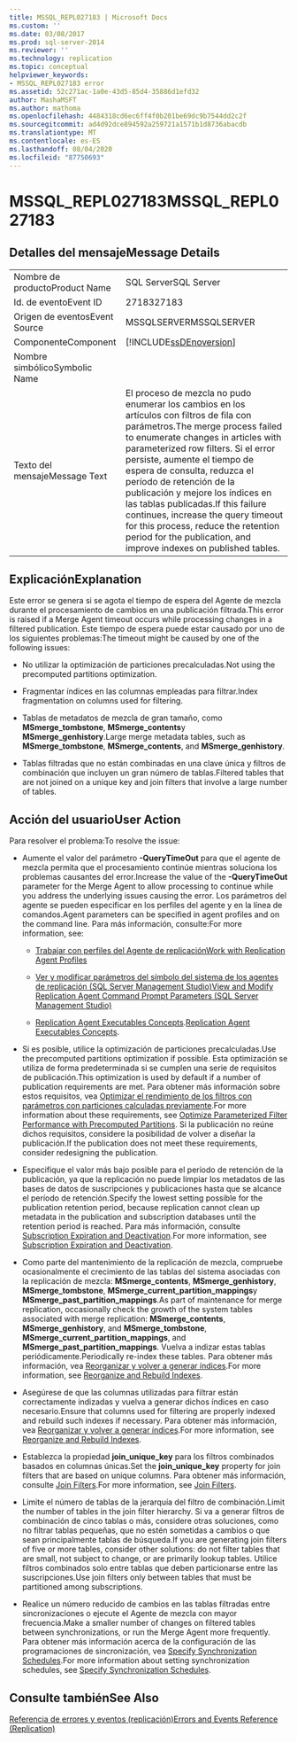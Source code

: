 ```yaml
---
title: MSSQL_REPL027183 | Microsoft Docs
ms.custom: ''
ms.date: 03/08/2017
ms.prod: sql-server-2014
ms.reviewer: ''
ms.technology: replication
ms.topic: conceptual
helpviewer_keywords:
- MSSQL_REPL027183 error
ms.assetid: 52c271ac-1a0e-43d5-85d4-35886d1efd32
author: MashaMSFT
ms.author: mathoma
ms.openlocfilehash: 4484318cd6ec6ff4f0b201be69dc9b7544dd2c2f
ms.sourcegitcommit: ad4d92dce894592a259721a1571b1d8736abacdb
ms.translationtype: MT
ms.contentlocale: es-ES
ms.lasthandoff: 08/04/2020
ms.locfileid: "87750693"
---
```

# <a name="mssql_repl027183"></a><span data-ttu-id="3b834-102">MSSQL_REPL027183</span><span class="sxs-lookup"><span data-stu-id="3b834-102">MSSQL_REPL027183</span></span>
    
## <a name="message-details"></a><span data-ttu-id="3b834-103">Detalles del mensaje</span><span class="sxs-lookup"><span data-stu-id="3b834-103">Message Details</span></span>  
  
|||  
|-|-|  
|<span data-ttu-id="3b834-104">Nombre de producto</span><span class="sxs-lookup"><span data-stu-id="3b834-104">Product Name</span></span>|<span data-ttu-id="3b834-105">SQL Server</span><span class="sxs-lookup"><span data-stu-id="3b834-105">SQL Server</span></span>|  
|<span data-ttu-id="3b834-106">Id. de evento</span><span class="sxs-lookup"><span data-stu-id="3b834-106">Event ID</span></span>|<span data-ttu-id="3b834-107">27183</span><span class="sxs-lookup"><span data-stu-id="3b834-107">27183</span></span>|  
|<span data-ttu-id="3b834-108">Origen de eventos</span><span class="sxs-lookup"><span data-stu-id="3b834-108">Event Source</span></span>|<span data-ttu-id="3b834-109">MSSQLSERVER</span><span class="sxs-lookup"><span data-stu-id="3b834-109">MSSQLSERVER</span></span>|  
|<span data-ttu-id="3b834-110">Componente</span><span class="sxs-lookup"><span data-stu-id="3b834-110">Component</span></span>|[!INCLUDE[ssDEnoversion](../../includes/ssdenoversion-md.md)]|  
|<span data-ttu-id="3b834-111">Nombre simbólico</span><span class="sxs-lookup"><span data-stu-id="3b834-111">Symbolic Name</span></span>||  
|<span data-ttu-id="3b834-112">Texto del mensaje</span><span class="sxs-lookup"><span data-stu-id="3b834-112">Message Text</span></span>|<span data-ttu-id="3b834-113">El proceso de mezcla no pudo enumerar los cambios en los artículos con filtros de fila con parámetros.</span><span class="sxs-lookup"><span data-stu-id="3b834-113">The merge process failed to enumerate changes in articles with parameterized row filters.</span></span> <span data-ttu-id="3b834-114">Si el error persiste, aumente el tiempo de espera de consulta, reduzca el período de retención de la publicación y mejore los índices en las tablas publicadas.</span><span class="sxs-lookup"><span data-stu-id="3b834-114">If this failure continues, increase the query timeout for this process, reduce the retention period for the publication, and improve indexes on published tables.</span></span>|  
  
## <a name="explanation"></a><span data-ttu-id="3b834-115">Explicación</span><span class="sxs-lookup"><span data-stu-id="3b834-115">Explanation</span></span>  
 <span data-ttu-id="3b834-116">Este error se genera si se agota el tiempo de espera del Agente de mezcla durante el procesamiento de cambios en una publicación filtrada.</span><span class="sxs-lookup"><span data-stu-id="3b834-116">This error is raised if a Merge Agent timeout occurs while processing changes in a filtered publication.</span></span> <span data-ttu-id="3b834-117">Este tiempo de espera puede estar causado por uno de los siguientes problemas:</span><span class="sxs-lookup"><span data-stu-id="3b834-117">The timeout might be caused by one of the following issues:</span></span>  
  
-   <span data-ttu-id="3b834-118">No utilizar la optimización de particiones precalculadas.</span><span class="sxs-lookup"><span data-stu-id="3b834-118">Not using the precomputed partitions optimization.</span></span>  
  
-   <span data-ttu-id="3b834-119">Fragmentar índices en las columnas empleadas para filtrar.</span><span class="sxs-lookup"><span data-stu-id="3b834-119">Index fragmentation on columns used for filtering.</span></span>  
  
-   <span data-ttu-id="3b834-120">Tablas de metadatos de mezcla de gran tamaño, como **MSmerge_tombstone**, **MSmerge_contents**y **MSmerge_genhistory**.</span><span class="sxs-lookup"><span data-stu-id="3b834-120">Large merge metadata tables, such as **MSmerge_tombstone**, **MSmerge_contents**, and **MSmerge_genhistory**.</span></span>  
  
-   <span data-ttu-id="3b834-121">Tablas filtradas que no están combinadas en una clave única y filtros de combinación que incluyen un gran número de tablas.</span><span class="sxs-lookup"><span data-stu-id="3b834-121">Filtered tables that are not joined on a unique key and join filters that involve a large number of tables.</span></span>  
  
## <a name="user-action"></a><span data-ttu-id="3b834-122">Acción del usuario</span><span class="sxs-lookup"><span data-stu-id="3b834-122">User Action</span></span>  
 <span data-ttu-id="3b834-123">Para resolver el problema:</span><span class="sxs-lookup"><span data-stu-id="3b834-123">To resolve the issue:</span></span>  
  
-   <span data-ttu-id="3b834-124">Aumente el valor del parámetro **-QueryTimeOut** para que el agente de mezcla permita que el procesamiento continúe mientras soluciona los problemas causantes del error.</span><span class="sxs-lookup"><span data-stu-id="3b834-124">Increase the value of the **-QueryTimeOut** parameter for the Merge Agent to allow processing to continue while you address the underlying issues causing the error.</span></span> <span data-ttu-id="3b834-125">Los parámetros del agente se pueden especificar en los perfiles del agente y en la línea de comandos.</span><span class="sxs-lookup"><span data-stu-id="3b834-125">Agent parameters can be specified in agent profiles and on the command line.</span></span> <span data-ttu-id="3b834-126">Para más información, consulte:</span><span class="sxs-lookup"><span data-stu-id="3b834-126">For more information, see:</span></span>  
  
    -   [<span data-ttu-id="3b834-127">Trabajar con perfiles del Agente de replicación</span><span class="sxs-lookup"><span data-stu-id="3b834-127">Work with Replication Agent Profiles</span></span>](agents/replication-agent-profiles.md)  
  
    -   [<span data-ttu-id="3b834-128">Ver y modificar parámetros del símbolo del sistema de los agentes de replicación &#40;SQL Server Management Studio&#41;</span><span class="sxs-lookup"><span data-stu-id="3b834-128">View and Modify Replication Agent Command Prompt Parameters &#40;SQL Server Management Studio&#41;</span></span>](agents/view-and-modify-replication-agent-command-prompt-parameters.md)  
  
    -   <span data-ttu-id="3b834-129">[Replication Agent Executables Concepts](concepts/replication-agent-executables-concepts.md).</span><span class="sxs-lookup"><span data-stu-id="3b834-129">[Replication Agent Executables Concepts](concepts/replication-agent-executables-concepts.md).</span></span>  
  
-   <span data-ttu-id="3b834-130">Si es posible, utilice la optimización de particiones precalculadas.</span><span class="sxs-lookup"><span data-stu-id="3b834-130">Use the precomputed partitions optimization if possible.</span></span> <span data-ttu-id="3b834-131">Esta optimización se utiliza de forma predeterminada si se cumplen una serie de requisitos de publicación.</span><span class="sxs-lookup"><span data-stu-id="3b834-131">This optimization is used by default if a number of publication requirements are met.</span></span> <span data-ttu-id="3b834-132">Para obtener más información sobre estos requisitos, vea [Optimizar el rendimiento de los filtros con parámetros con particiones calculadas previamente](merge/parameterized-filters-optimize-for-precomputed-partitions.md).</span><span class="sxs-lookup"><span data-stu-id="3b834-132">For more information about these requirements, see [Optimize Parameterized Filter Performance with Precomputed Partitions](merge/parameterized-filters-optimize-for-precomputed-partitions.md).</span></span> <span data-ttu-id="3b834-133">Si la publicación no reúne dichos requisitos, considere la posibilidad de volver a diseñar la publicación.</span><span class="sxs-lookup"><span data-stu-id="3b834-133">If the publication does not meet these requirements, consider redesigning the publication.</span></span>  
  
-   <span data-ttu-id="3b834-134">Especifique el valor más bajo posible para el período de retención de la publicación, ya que la replicación no puede limpiar los metadatos de las bases de datos de suscripciones y publicaciones hasta que se alcance el período de retención.</span><span class="sxs-lookup"><span data-stu-id="3b834-134">Specify the lowest setting possible for the publication retention period, because replication cannot clean up metadata in the publication and subscription databases until the retention period is reached.</span></span> <span data-ttu-id="3b834-135">Para más información, consulte [Subscription Expiration and Deactivation](subscription-expiration-and-deactivation.md).</span><span class="sxs-lookup"><span data-stu-id="3b834-135">For more information, see [Subscription Expiration and Deactivation](subscription-expiration-and-deactivation.md).</span></span>  
  
-   <span data-ttu-id="3b834-136">Como parte del mantenimiento de la replicación de mezcla, compruebe ocasionalmente el crecimiento de las tablas del sistema asociadas con la replicación de mezcla: **MSmerge_contents**, **MSmerge_genhistory**, **MSmerge_tombstone**, **MSmerge_current_partition_mappings**y **MSmerge_past_partition_mappings**.</span><span class="sxs-lookup"><span data-stu-id="3b834-136">As part of maintenance for merge replication, occasionally check the growth of the system tables associated with merge replication: **MSmerge_contents**, **MSmerge_genhistory**, and **MSmerge_tombstone**, **MSmerge_current_partition_mappings**, and **MSmerge_past_partition_mappings**.</span></span> <span data-ttu-id="3b834-137">Vuelva a indizar estas tablas periódicamente.</span><span class="sxs-lookup"><span data-stu-id="3b834-137">Periodically re-index these tables.</span></span> <span data-ttu-id="3b834-138">Para obtener más información, vea [Reorganizar y volver a generar índices](../indexes/indexes.md).</span><span class="sxs-lookup"><span data-stu-id="3b834-138">For more information, see [Reorganize and Rebuild Indexes](../indexes/indexes.md).</span></span>  
  
-   <span data-ttu-id="3b834-139">Asegúrese de que las columnas utilizadas para filtrar están correctamente indizadas y vuelva a generar dichos índices en caso necesario.</span><span class="sxs-lookup"><span data-stu-id="3b834-139">Ensure that columns used for filtering are properly indexed and rebuild such indexes if necessary.</span></span> <span data-ttu-id="3b834-140">Para obtener más información, vea [Reorganizar y volver a generar índices](../indexes/indexes.md).</span><span class="sxs-lookup"><span data-stu-id="3b834-140">For more information, see [Reorganize and Rebuild Indexes](../indexes/indexes.md).</span></span>  
  
-   <span data-ttu-id="3b834-141">Establezca la propiedad **join_unique_key** para los filtros combinados basados en columnas únicas.</span><span class="sxs-lookup"><span data-stu-id="3b834-141">Set the **join_unique_key** property for join filters that are based on unique columns.</span></span> <span data-ttu-id="3b834-142">Para obtener más información, consulte [Join Filters](merge/join-filters.md).</span><span class="sxs-lookup"><span data-stu-id="3b834-142">For more information, see [Join Filters](merge/join-filters.md).</span></span>  
  
-   <span data-ttu-id="3b834-143">Limite el número de tablas de la jerarquía del filtro de combinación.</span><span class="sxs-lookup"><span data-stu-id="3b834-143">Limit the number of tables in the join filter hierarchy.</span></span> <span data-ttu-id="3b834-144">Si va a generar filtros de combinación de cinco tablas o más, considere otras soluciones, como no filtrar tablas pequeñas, que no estén sometidas a cambios o que sean principalmente tablas de búsqueda.</span><span class="sxs-lookup"><span data-stu-id="3b834-144">If you are generating join filters of five or more tables, consider other solutions: do not filter tables that are small, not subject to change, or are primarily lookup tables.</span></span> <span data-ttu-id="3b834-145">Utilice filtros combinados solo entre tablas que deben particionarse entre las suscripciones.</span><span class="sxs-lookup"><span data-stu-id="3b834-145">Use join filters only between tables that must be partitioned among subscriptions.</span></span>  
  
-   <span data-ttu-id="3b834-146">Realice un número reducido de cambios en las tablas filtradas entre sincronizaciones o ejecute el Agente de mezcla con mayor frecuencia.</span><span class="sxs-lookup"><span data-stu-id="3b834-146">Make a smaller number of changes on filtered tables between synchronizations, or run the Merge Agent more frequently.</span></span> <span data-ttu-id="3b834-147">Para obtener más información acerca de la configuración de las programaciones de sincronización, vea [Specify Synchronization Schedules](specify-synchronization-schedules.md).</span><span class="sxs-lookup"><span data-stu-id="3b834-147">For more information about setting synchronization schedules, see [Specify Synchronization Schedules](specify-synchronization-schedules.md).</span></span>  
  
## <a name="see-also"></a><span data-ttu-id="3b834-148">Consulte también</span><span class="sxs-lookup"><span data-stu-id="3b834-148">See Also</span></span>  
 [<span data-ttu-id="3b834-149">Referencia de errores y eventos &#40;replicación&#41;</span><span class="sxs-lookup"><span data-stu-id="3b834-149">Errors and Events Reference &#40;Replication&#41;</span></span>](errors-and-events-reference-replication.md)  
  
  
